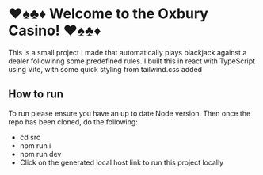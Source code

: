  # ♥️♠️♣️♦️ Welcome to the Oxbury Casino! ♥️♠️♣️♦️

This is a small project I made that automatically plays blackjack against a dealer followinng some predefined rules. I built this in react with TypeScript using Vite, with some quick styling from tailwind.css added

## How to run

To run please ensure you have an up to date Node version. Then once the repo has been cloned, do the following:

- cd src
- npm run i
- npm run dev
- Click on the generated local host link to run this project locally